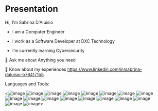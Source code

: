 # Presentation
Hi, I'm Sabrina D'Aluisio

- I am a Computer Engineer

- I work as a Software Developer at DXC Technology

- I’m currently learning Cybersecurity


💬 Ask me about Anything you need

📄 Know about my experiences https://www.linkedin.com/in/sabrina-daluisio-b764171b5



Languages and Tools:

<![image](https://user-images.githubusercontent.com/122020565/210770819-87986738-383f-457c-8eac-555f62d4c6b8.png)
![image](https://user-images.githubusercontent.com/122020565/210770916-d798036e-3c05-436d-81d6-f5c2f2279330.png)
![image](https://user-images.githubusercontent.com/122020565/210770938-45d3afba-c3a1-4f9f-9b32-adfcbeda8b48.png)
![image](https://user-images.githubusercontent.com/122020565/210770960-20d1311c-30c1-4fcf-8a94-57f7de95017f.png)
![image](https://user-images.githubusercontent.com/122020565/210770983-e64b63a0-ba9e-403a-8236-bd8e9ba8d223.png)
![image](https://user-images.githubusercontent.com/122020565/210771027-44f3370d-4cbf-4000-a7a9-fd50f97312e9.png)
![image](https://user-images.githubusercontent.com/122020565/210771049-c94fc8c7-2ce6-44a8-adc6-0764e6f10f14.png)
![image](https://user-images.githubusercontent.com/122020565/210771451-cdd4ea1b-92fe-427a-a9a4-37e0ea658cb2.png)
![image](https://user-images.githubusercontent.com/122020565/210771607-deabf8f9-9521-41e8-b227-a7d4fb9dbeca.png)
![image](https://user-images.githubusercontent.com/122020565/210771639-4bfa9751-3ac3-46d8-814e-ddd54b72e7e5.png)
![image](https://user-images.githubusercontent.com/122020565/210771757-9f1030d7-c220-4875-8f1a-58467051fe95.png)
![image](https://user-images.githubusercontent.com/122020565/210771800-93b4a10a-d506-4a29-bde4-c78486d90650.png)
![image](https://user-images.githubusercontent.com/122020565/210771862-24410f19-d6ce-4efa-b6dd-f5d4fd790faa.png)
![image](https://user-images.githubusercontent.com/122020565/210771941-1a9ca4e0-2d40-439b-a3be-6005906d8cd0.png)
![image](https://user-images.githubusercontent.com/122020565/210771994-4a9d152a-f826-47a7-97e2-42f358e0f580.png)
![image](https://user-images.githubusercontent.com/122020565/210772035-6af4c226-3aee-4a8e-9b4b-5b651e804818.png)
![image](https://user-images.githubusercontent.com/122020565/210772086-87d6c8cf-508d-48d6-a6b7-ae595457f593.png)
![image](https://user-images.githubusercontent.com/122020565/210772301-63c8321b-2149-445a-beec-a2af44faadcf.png)> 


